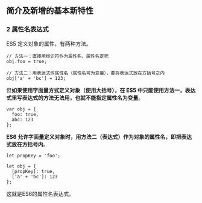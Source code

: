 ## 简介及新增的基本新特性

### 2 属性名表达式 
ES5 定义对象的属性，有两种方法。



```
// 方法一：直接用标识符作为属性名，属性名定死
obj.foo = true;

// 方法二：用表达式作属性名（属性名可为变量），要将表达式放在方括号之内
obj['a' + 'bc'] = 123;
```



但**如果使用字面量方式定义对象（使用大括号），在 ES5 中只能使用方法一，表达式里写表达式的方法无法用，也就不能指定属性名为变量**。



```
var obj = {
  foo: true,
  abc: 123
};
```



**ES6 允许字面量定义对象时，用方法二（表达式）作为对象的属性名，即把表达式放在方括号内**。



```
let propKey = 'foo';

let obj = {
  [propKey]: true,
  ['a' + 'bc']: 123
};
```

这就是ES6的属性名表达式。


